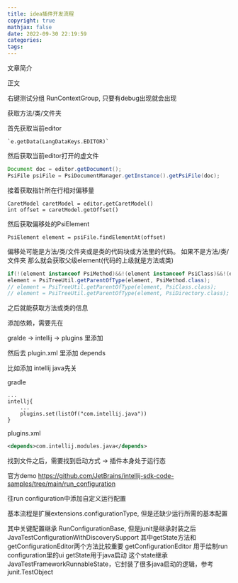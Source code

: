 ```yaml
---
title: idea插件开发流程
copyright: true
mathjax: false
date: 2022-09-30 22:19:59
categories:
tags:
---
```

文章简介

<!-- more -->

正文

右键测试分组 RunContextGroup, 只要有debug出现就会出现

获取方法/类/文件夹

首先获取当前editor

    `e.getData(LangDataKeys.EDITOR)`

然后获取当前editor打开的虚文件

```java
Document doc = editor.getDocument();
PsiFile psiFile = PsiDocumentManager.getInstance().getPsiFile(doc);
```
接着获取指针所在行相对偏移量
```
CaretModel caretModel = editor.getCaretModel()
int offset = caretModel.getOffset()
```
然后获取偏移处的PsiElement
```
PsiElement element = psiFile.findElementAt(offset)
```
偏移处可能是方法/类/文件夹或是类的代码块或方法里的代码。
如果不是方法/类/文件夹 那么就会获取父级element(代码的上级就是方法或类)
```java
if(!(element instanceof PsiMethod)&&!(element instanceof PsiClass)&&!(element instanceof PsiDirectory))
element = PsiTreeUtil.getParentOfType(element, PsiMethod.class);
// element = PsiTreeUtil.getParentOfType(element, PsiClass.class);
// element = PsiTreeUtil.getParentOfType(element, PsiDirectory.class);
```

之后就能获取方法或类的信息

添加依赖，需要先在

gralde -> intellij -> plugins 里添加

然后去 plugin.xml 里添加 depends

比如添加 intellij java先关

gradle 

```
...
intellj{
    ...
    plugins.set(listOf("com.intellij.java"))
}
```

plugins.xml
```xml
<depends>com.intellij.modules.java</depends>
```

找到文件之后，需要找到启动方式 -> 插件本身处于运行态

官方demo https://github.com/JetBrains/intellij-sdk-code-samples/tree/main/run_configuration

往run configuration中添加自定义运行配置

基本流程是扩展extensions.configurationType, 但是还缺少运行所需的基本配置

其中关键配置继承 RunConfigurationBase, 但是junit是继承封装之后 JavaTestConfigurationWithDiscoverySupport
    其中getState方法和getConfigurationEditor两个方法比较重要
    getConfigurationEditor 用于绘制run configuration里的ui
    getState用于java启动 这个state继承 JavaTestFrameworkRunnableState，它封装了很多java启动的逻辑，参考junit.TestObject